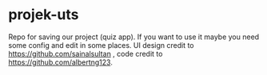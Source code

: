 # projek-uts
Repo for saving our project (quiz app). If you want to use it maybe you need some config and edit in some places. UI design credit to https://github.com/sainalsultan , code credit to https://github.com/albertng123.
